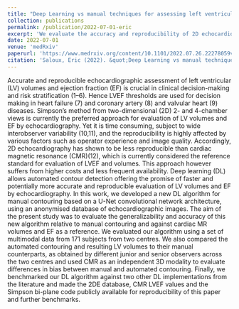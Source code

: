 ```yaml
---
title: "Deep Learning vs manual techniques for assessing left ventricular ejection fraction in 2D echocardiography: validation against CMR"
collection: publications
permalink: /publication/2022-07-01-eric
excerpt: 'We evaluate the accuracy and reproducibility of 2D echocardiography left ventricular volumes and ejection fraction estimates by Deep Learning versus manual contouring and against CMR.'
date: 2022-07-01
venue: 'medRxiv'
paperurl: 'https://www.medrxiv.org/content/10.1101/2022.07.26.22278059v1'
citation: 'Saloux, Eric (2022). &quot;Deep Learning vs manual techniques for assessing left ventricular ejection fraction in 2D echocardiography: validation against CMR.&quot; <i>medRxiv</i>.'
---
```

Accurate and reproducible echocardiographic assessment of left ventricular (LV) volumes and ejection fraction (EF) is crucial in clinical decision-making and risk stratification (1–6). Hence LVEF thresholds are used for decision making in heart failure (7) and coronary artery (8) and valvular heart (9) diseases. Simpson’s method from two-dimensional (2D) 2- and 4-chamber views is currently the preferred approach for evaluation of LV volumes and EF by echocardiography. Yet it is time consuming, subject to wide interobserver variability (10,11), and the reproducibility is highly affected by various factors such as operator experience and image quality. Accordingly, 2D echocardiography has shown to be less reproducible than cardiac magnetic resonance (CMR)(12), which is currently considered the reference standard for evaluation of LVEF and volumes. This approach however suffers from higher costs and less frequent availability. Deep learning (DL) allows automated contour detection offering the promise of faster and potentially more accurate and reproducible evaluation of LV volumes and EF by echocardiography. In this work, we developed a new DL algorithm for manual contouring based on a U-Net convolutional network architecture, using an anonymised database of echocardiographic images. The aim of the present study was to evaluate the generalizability and accuracy of this new algorithm relative to manual contouring and against cardiac MR volumes and EF as a reference. We evaluated our algorithm using a set of multimodal data from 171 subjects from two centres. We also compared the automated contouring and resulting LV volumes to their manual counterparts, as obtained by different junior and senior observers across the two centres and used CMR as an independent 3D modality to evaluate differences in bias between manual and automated contouring. Finally, we benchmarked our DL algorithm against two other DL implementations from the literature and made the 2DE database, CMR LVEF values and the Simpson bi-plane code publicly available for reproducibility of this paper and further benchmarks.
